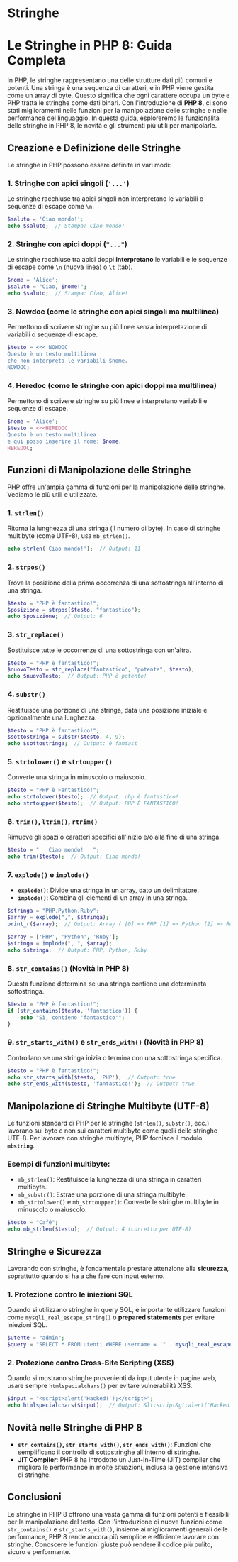 # Stringhe

# Le Stringhe in PHP 8: Guida Completa

In PHP, le stringhe rappresentano una delle strutture dati più comuni e potenti. Una stringa è una sequenza di caratteri, e in PHP viene gestita come un array di byte. Questo significa che ogni carattere occupa un byte e PHP tratta le stringhe come dati binari. Con l'introduzione di **PHP 8**, ci sono stati miglioramenti nelle funzioni per la manipolazione delle stringhe e nelle performance del linguaggio. In questa guida, esploreremo le funzionalità delle stringhe in PHP 8, le novità e gli strumenti più utili per manipolarle.

## Creazione e Definizione delle Stringhe

Le stringhe in PHP possono essere definite in vari modi:

### 1. Stringhe con apici singoli (`'...'`)
Le stringhe racchiuse tra apici singoli non interpretano le variabili o sequenze di escape come `\n`.

```php
$saluto = 'Ciao mondo!'; 
echo $saluto;  // Stampa: Ciao mondo!
```

### 2. Stringhe con apici doppi (`"..."`)
Le stringhe racchiuse tra apici doppi **interpretano** le variabili e le sequenze di escape come `\n` (nuova linea) o `\t` (tab).

```php
$nome = 'Alice';
$saluto = "Ciao, $nome!";
echo $saluto;  // Stampa: Ciao, Alice!
```

### 3. Nowdoc (come le stringhe con apici singoli ma multilinea)
Permettono di scrivere stringhe su più linee senza interpretazione di variabili o sequenze di escape.

```php
$testo = <<<'NOWDOC'
Questo è un testo multilinea
che non interpreta le variabili $nome.
NOWDOC;
```

### 4. Heredoc (come le stringhe con apici doppi ma multilinea)
Permettono di scrivere stringhe su più linee e interpretano variabili e sequenze di escape.

```php
$nome = 'Alice';
$testo = <<<HEREDOC
Questo è un testo multilinea
e qui posso inserire il nome: $nome.
HEREDOC;
```

## Funzioni di Manipolazione delle Stringhe

PHP offre un'ampia gamma di funzioni per la manipolazione delle stringhe. Vediamo le più utili e utilizzate.

### 1. `strlen()`
Ritorna la lunghezza di una stringa (il numero di byte). In caso di stringhe multibyte (come UTF-8), usa `mb_strlen()`.

```php
echo strlen('Ciao mondo!');  // Output: 11
```

### 2. `strpos()`
Trova la posizione della prima occorrenza di una sottostringa all'interno di una stringa.

```php
$testo = "PHP è fantastico!";
$posizione = strpos($testo, "fantastico");
echo $posizione;  // Output: 6
```

### 3. `str_replace()`
Sostituisce tutte le occorrenze di una sottostringa con un'altra.

```php
$testo = "PHP è fantastico!";
$nuovoTesto = str_replace("fantastico", "potente", $testo);
echo $nuovoTesto;  // Output: PHP è potente!
```

### 4. `substr()`
Restituisce una porzione di una stringa, data una posizione iniziale e opzionalmente una lunghezza.

```php
$testo = "PHP è fantastico!";
$sottostringa = substr($testo, 4, 9);
echo $sottostringa;  // Output: è fantast
```

### 5. `strtolower()` e `strtoupper()`
Converte una stringa in minuscolo o maiuscolo.

```php
$testo = "PHP è Fantastico!";
echo strtolower($testo);  // Output: php è fantastico!
echo strtoupper($testo);  // Output: PHP È FANTASTICO!
```

### 6. `trim()`, `ltrim()`, `rtrim()`
Rimuove gli spazi o caratteri specifici all'inizio e/o alla fine di una stringa.

```php
$testo = "   Ciao mondo!   ";
echo trim($testo);  // Output: Ciao mondo!
```

### 7. `explode()` e `implode()`
- **`explode()`**: Divide una stringa in un array, dato un delimitatore.
- **`implode()`**: Combina gli elementi di un array in una stringa.

```php
$stringa = "PHP,Python,Ruby";
$array = explode(",", $stringa);
print_r($array);  // Output: Array ( [0] => PHP [1] => Python [2] => Ruby )

$array = ['PHP', 'Python', 'Ruby'];
$stringa = implode(", ", $array);
echo $stringa;  // Output: PHP, Python, Ruby
```

### 8. `str_contains()` (Novità in PHP 8)
Questa funzione determina se una stringa contiene una determinata sottostringa.

```php
$testo = "PHP è fantastico!";
if (str_contains($testo, 'fantastico')) {
    echo "Sì, contiene 'fantastico'";
}
```

### 9. `str_starts_with()` e `str_ends_with()` (Novità in PHP 8)
Controllano se una stringa inizia o termina con una sottostringa specifica.

```php
$testo = "PHP è fantastico!";
echo str_starts_with($testo, 'PHP');  // Output: true
echo str_ends_with($testo, 'fantastico!');  // Output: true
```

## Manipolazione di Stringhe Multibyte (UTF-8)

Le funzioni standard di PHP per le stringhe (`strlen()`, `substr()`, ecc.) lavorano sui byte e non sui caratteri multibyte come quelli delle stringhe UTF-8. Per lavorare con stringhe multibyte, PHP fornisce il modulo **`mbstring`**.

### Esempi di funzioni multibyte:
- `mb_strlen()`: Restituisce la lunghezza di una stringa in caratteri multibyte.
- `mb_substr()`: Estrae una porzione di una stringa multibyte.
- `mb_strtolower()` e `mb_strtoupper()`: Converte le stringhe multibyte in minuscolo o maiuscolo.

```php
$testo = "Café";
echo mb_strlen($testo);  // Output: 4 (corretto per UTF-8)
```

## Stringhe e Sicurezza

Lavorando con stringhe, è fondamentale prestare attenzione alla **sicurezza**, soprattutto quando si ha a che fare con input esterno.

### 1. **Protezione contro le iniezioni SQL**
Quando si utilizzano stringhe in query SQL, è importante utilizzare funzioni come `mysqli_real_escape_string()` o **prepared statements** per evitare iniezioni SQL.

```php
$utente = "admin";
$query = "SELECT * FROM utenti WHERE username = '" . mysqli_real_escape_string($conn, $utente) . "'";
```

### 2. **Protezione contro Cross-Site Scripting (XSS)**
Quando si mostrano stringhe provenienti da input utente in pagine web, usare sempre `htmlspecialchars()` per evitare vulnerabilità XSS.

```php
$input = "<script>alert('Hacked!');</script>";
echo htmlspecialchars($input);  // Output: &lt;script&gt;alert('Hacked!');&lt;/script&gt;
```

## Novità nelle Stringhe di PHP 8

- **`str_contains()`, `str_starts_with()`, `str_ends_with()`**: Funzioni che semplificano il controllo di sottostringhe all'interno di stringhe.
- **JIT Compiler**: PHP 8 ha introdotto un Just-In-Time (JIT) compiler che migliora le performance in molte situazioni, inclusa la gestione intensiva di stringhe.

## Conclusioni

Le stringhe in PHP 8 offrono una vasta gamma di funzioni potenti e flessibili per la manipolazione del testo. Con l'introduzione di nuove funzioni come `str_contains()` e `str_starts_with()`, insieme ai miglioramenti generali delle performance, PHP 8 rende ancora più semplice e efficiente lavorare con stringhe. Conoscere le funzioni giuste può rendere il codice più pulito, sicuro e performante.